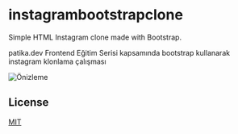 # instagrambootstrapclone

Simple HTML Instagram clone made with Bootstrap.

patika.dev Frontend Eğitim Serisi kapsamında bootstrap kullanarak instagram klonlama çalışması


![Önizleme](https://i.hizliresim.com/3lsdve5.png)

## License
[MIT](https://choosealicense.com/licenses/mit)

